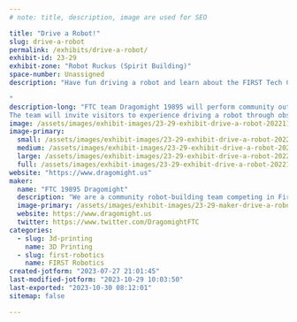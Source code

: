 ```yaml
---
# note: title, description, image are used for SEO

title: "Drive a Robot!"
slug: drive-a-robot
permalink: /exhibits/drive-a-robot/
exhibit-id: 23-29
exhibit-zone: "Robot Ruckus (Spirit Building)"
space-number: Unassigned
description: "Have fun driving a robot and learn about the FIRST Tech Challenge robot-building competition!

"
description-long: "FTC team Dragomight 19895 will perform community outreach by demonstrating a working competition robot. The team will introduce the First Tech Challenge program to visitors and accept donations for fundraising.
The team will invite visitors to experience driving a robot through obstacles."
image: /assets/images/exhibit-images/23-29-exhibit-drive-a-robot-20221106-123921-large.jpg
image-primary: 
  small: /assets/images/exhibit-images/23-29-exhibit-drive-a-robot-20221106-123921-small.jpg
  medium: /assets/images/exhibit-images/23-29-exhibit-drive-a-robot-20221106-123921-medium.jpg
  large: /assets/images/exhibit-images/23-29-exhibit-drive-a-robot-20221106-123921-large.jpg
  full: /assets/images/exhibit-images/23-29-exhibit-drive-a-robot-20221106-123921-full.jpg
website: "https://www.dragomight.us"
maker: 
  name: "FTC 19895 Dragomight"
  description: "We are a community robot-building team competing in First Tech Challenge, a robot-building competition."
  image-primary: /assets/images/exhibit-images/23-29-maker-drive-a-robot-dragomight-logo-medium.png
  website: https://www.dragomight.us
  twitter: https://www.twitter.com/DragomightFTC
categories: 
  - slug: 3d-printing
    name: 3D Printing
  - slug: first-robotics
    name: FIRST Robotics
created-jotform: "2023-07-27 21:01:45"
last-modified-jotform: "2023-10-29 10:03:50"
last-exported: "2023-10-30 08:12:01"
sitemap: false

---
```


